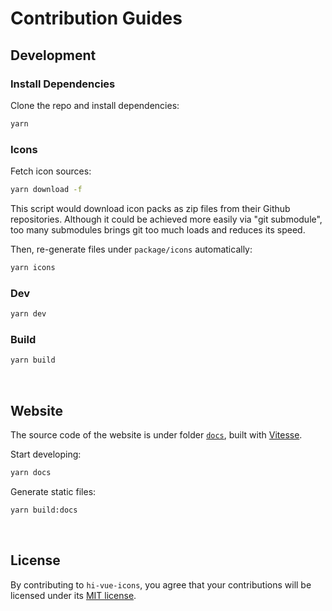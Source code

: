 # Contribution Guides

## Development

### Install Dependencies

Clone the repo and install dependencies:

```bash
yarn
```

### Icons

Fetch icon sources:

```bash
yarn download -f
```

This script would download icon packs as zip files from their Github repositories. Although it could be achieved more easily via "git submodule", too many submodules brings git too much loads and reduces its speed.

Then, re-generate files under `package/icons` automatically:

```bash
yarn icons
```

### Dev

```bash
yarn dev
```

### Build

```bash
yarn build
```


&nbsp;

## Website

The source code of the website is under folder [`docs`](docs), built with [Vitesse](https://github.com/antfu/vitesse).

Start developing:

```bash
yarn docs
```

Generate static files:

```bash
yarn build:docs
```


&nbsp;

## License

By contributing to `hi-vue-icons`, you agree that your contributions will be licensed under its [MIT license](LICENSE).
